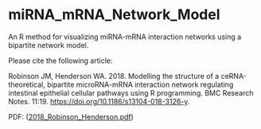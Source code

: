 # miRNA_mRNA_Network_Model
An R method for visualizing miRNA-mRNA interaction networks using a bipartite network model.

Please cite the following article:

Robinson JM, Henderson WA. 2018. Modelling the structure of a ceRNA-theoretical, bipartite microRNA-mRNA interaction network regulating intestinal epithelial cellular pathways using R programming. BMC Research Notes. 11:19. https://doi.org/10.1186/s13104-018-3126-y.

PDF: ([2018_Robinson_Henderson.pdf](../master/2018_Robinson_Henderson.pdf))

